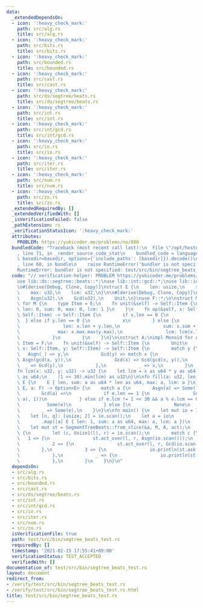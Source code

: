 ```yaml
---
data:
  _extendedDependsOn:
  - icon: ':heavy_check_mark:'
    path: src/alg.rs
    title: src/alg.rs
  - icon: ':heavy_check_mark:'
    path: src/bits.rs
    title: src/bits.rs
  - icon: ':heavy_check_mark:'
    path: src/bounded.rs
    title: src/bounded.rs
  - icon: ':heavy_check_mark:'
    path: src/cast.rs
    title: src/cast.rs
  - icon: ':heavy_check_mark:'
    path: src/ds/segtree/beats.rs
    title: src/ds/segtree/beats.rs
  - icon: ':heavy_check_mark:'
    path: src/int.rs
    title: src/int.rs
  - icon: ':heavy_check_mark:'
    path: src/int/gcd.rs
    title: src/int/gcd.rs
  - icon: ':heavy_check_mark:'
    path: src/io.rs
    title: src/io.rs
  - icon: ':heavy_check_mark:'
    path: src/iter.rs
    title: src/iter.rs
  - icon: ':heavy_check_mark:'
    path: src/num.rs
    title: src/num.rs
  - icon: ':heavy_check_mark:'
    path: src/zo.rs
    title: src/zo.rs
  _extendedRequiredBy: []
  _extendedVerifiedWith: []
  _isVerificationFailed: false
  _pathExtension: rs
  _verificationStatusIcon: ':heavy_check_mark:'
  attributes:
    PROBLEM: https://yukicoder.me/problems/no/880
  bundledCode: "Traceback (most recent call last):\n  File \"/opt/hostedtoolcache/Python/3.9.1/x64/lib/python3.9/site-packages/onlinejudge_verify/documentation/build.py\"\
    , line 71, in _render_source_code_stat\n    bundled_code = language.bundle(stat.path,\
    \ basedir=basedir, options={'include_paths': [basedir]}).decode()\n  File \"/opt/hostedtoolcache/Python/3.9.1/x64/lib/python3.9/site-packages/onlinejudge_verify/languages/user_defined.py\"\
    , line 68, in bundle\n    raise RuntimeError('bundler is not specified: {}'.format(path.as_posix()))\n\
    RuntimeError: bundler is not specified: test/src/bin/segtree_beats_test.rs\n"
  code: "// verification-helper: PROBLEM https://yukicoder.me/problems/no/880\n\n\
    use lib::ds::segtree::beats::*;\nuse lib::int::gcd::*;\nuse lib::io::*;\nuse lib::iter::Itertools;\n\
    \n#[derive(Debug, Clone, Copy)]\nstruct E {\n    len: usize,\n    sum: u64,\n\
    \    max: u32,\n    lcm: u32,\n}\n\n#[derive(Debug, Clone, Copy)]\nenum F {\n\
    \    Asgn(u32),\n    Gcd(u32),\n    Unit,\n}\nuse F::*;\n\nstruct M;\nimpl Monoid\
    \ for M {\n    type Item = E;\n    fn unit(&self) -> Self::Item {\n        E {\
    \ len: 0, sum: 0, max: 0, lcm: 1 }\n    }\n    fn op(&self, x: Self::Item, y:\
    \ Self::Item) -> Self::Item {\n        if x.len == 0 {\n            y\n      \
    \  } else if y.len == 0 {\n            x\n        } else {\n            E {\n\
    \                len: x.len + y.len,\n                sum: x.sum + y.sum,\n  \
    \              max: x.max.max(y.max),\n                lcm: lcm(x.lcm, y.lcm),\n\
    \            }\n        }\n    }\n}\n\nstruct A;\nimpl Monoid for A {\n    type\
    \ Item = F;\n    fn unit(&self) -> Self::Item {\n        Unit\n    }\n    fn op(&self,\
    \ x: Self::Item, y: Self::Item) -> Self::Item {\n        match y {\n         \
    \   Asgn(_) => y,\n            Gcd(y) => match x {\n                Asgn(a) =>\
    \ Asgn(gcd(a, y)),\n                Gcd(x) => Gcd(gcd(x, y)),\n              \
    \  _ => Gcd(y),\n            },\n            _ => x,\n        }\n    }\n}\n\n\
    fn lcm(x: u32, y: u32) -> u32 {\n    let lcm = x as u64 * y as u64 / gcd(x, y)\
    \ as u64;\n    (1 << 30).min(lcm) as u32\n}\n\nfn fill(a: u32, len: usize) ->\
    \ E {\n    E { len, sum: a as u64 * len as u64, max: a, lcm: a }\n}\n\nfn act(e:\
    \ E, a: F) -> Option<E> {\n    match a {\n        Asgn(a) => Some(fill(a, e.len)),\n\
    \        Gcd(a) =>\n            if e.len == 1 {\n                Some(fill(gcd(e.max,\
    \ a), 1))\n            } else if e.lcm != 1 << 30 && a % e.lcm == 0 {\n      \
    \          Some(e)\n            } else {\n                None\n            },\n\
    \        _ => Some(e),\n    }\n}\n\nfn main() {\n    let mut io = IO::new();\n\
    \    let [n, q]: [usize; 2] = io.scan();\n    let a = io\n        .scan_iter::<u32>(n)\n\
    \        .map(|a| E { len: 1, sum: a as u64, max: a, lcm: a })\n        .collect_vec();\n\
    \    let mut st = SegmentTreeBeats::from_slice(&a, M, A, act);\n    for _ in 0..q\
    \ {\n        let (c, Usize1(l), r) = io.scan();\n        match c {\n         \
    \   1 => {\n                st.act_over(l, r, Asgn(io.scan()));\n            },\n\
    \            2 => {\n                st.act_over(l, r, Gcd(io.scan()));\n    \
    \        },\n            3 => {\n                io.println(st.ask(l, r).max);\n\
    \            },\n            _ => {\n                io.println(st.ask(l, r).sum);\n\
    \            },\n        }\n    }\n}\n"
  dependsOn:
  - src/alg.rs
  - src/bits.rs
  - src/bounded.rs
  - src/cast.rs
  - src/ds/segtree/beats.rs
  - src/int.rs
  - src/int/gcd.rs
  - src/io.rs
  - src/iter.rs
  - src/num.rs
  - src/zo.rs
  isVerificationFile: true
  path: test/src/bin/segtree_beats_test.rs
  requiredBy: []
  timestamp: '2021-02-15 17:55:41+09:00'
  verificationStatus: TEST_ACCEPTED
  verifiedWith: []
documentation_of: test/src/bin/segtree_beats_test.rs
layout: document
redirect_from:
- /verify/test/src/bin/segtree_beats_test.rs
- /verify/test/src/bin/segtree_beats_test.rs.html
title: test/src/bin/segtree_beats_test.rs
---
```


